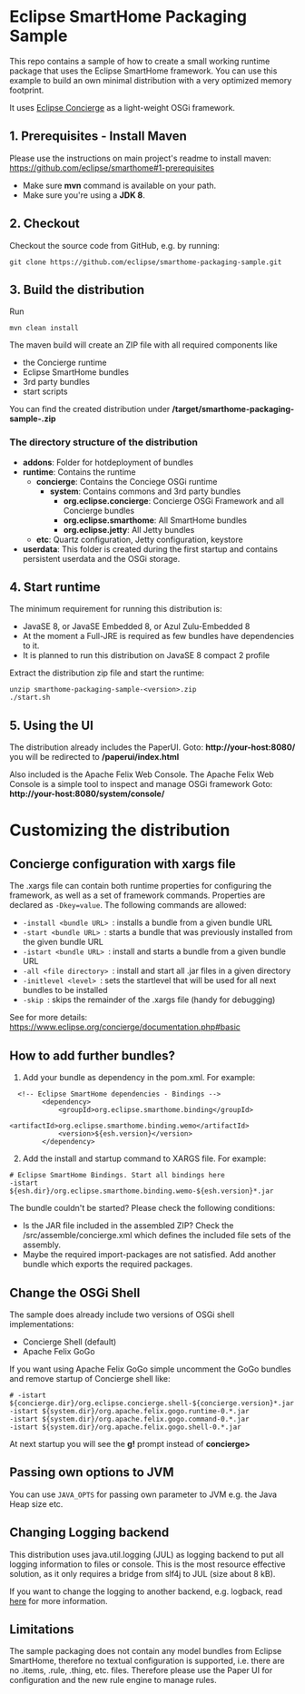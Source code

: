 # Eclipse SmartHome Packaging Sample

This repo contains a sample of how to create a small working runtime package that uses the Eclipse SmartHome framework.
You can use this example to build an own minimal distribution with a very optimized memory footprint.

It uses [Eclipse Concierge](https://www.eclipse.org/concierge) as a light-weight OSGi framework.

## 1. Prerequisites - Install Maven

Please use the instructions on main project's readme to install maven: https://github.com/eclipse/smarthome#1-prerequisites
* Make sure **mvn** command is available on your path.
* Make sure you're using a **JDK 8**.

## 2. Checkout

Checkout the source code from GitHub, e.g. by running:

```
git clone https://github.com/eclipse/smarthome-packaging-sample.git
```

## 3. Build the distribution

Run
```
mvn clean install
```

The maven build will create an ZIP file with all required components like
* the Concierge runtime
* Eclipse SmartHome bundles
* 3rd party bundles
* start scripts

You can find the created distribution under **/target/smarthome-packaging-sample-<version>.zip**

### The directory structure of the distribution
* **addons**: Folder for hotdeployment of bundles
* **runtime**: Contains the runtime
  * **concierge**: Contains the Conciege OSGi runtime
    * **system**: Contains commons and 3rd party bundles
        * **org.eclipse.concierge**: Concierge OSGi Framework and all Concierge bundles
        * **org.eclipse.smarthome**: All SmartHome bundles
        * **org.eclipse.jetty**: All Jetty bundles
  * **etc**: Quartz configuration, Jetty configuration, keystore
* **userdata**: This folder is created during the first startup and contains persistent userdata and the OSGi storage.

## 4. Start runtime

The minimum requirement for running this distribution is:
* JavaSE 8, or JavaSE Embedded 8, or Azul Zulu-Embedded 8
* At the moment a Full-JRE is required as few bundles have dependencies to it.
* It is planned to run this distribution on JavaSE 8 compact 2 profile


Extract the distribution zip file and start the runtime:

```
unzip smarthome-packaging-sample-<version>.zip
./start.sh
```

## 5. Using the UI

The distribution already includes the PaperUI. 
Goto: **http://your-host:8080/** you will be redirected to **/paperui/index.html**

Also included is the Apache Felix Web Console. The Apache Felix Web Console is a simple tool to inspect and manage OSGi framework
Goto: **http://your-host:8080/system/console/**

# Customizing the distribution

## Concierge configuration with xargs file
The .xargs file can contain both runtime properties for configuring the framework, as well as a set of framework commands. Properties are declared as `-Dkey=value`. The following commands are allowed:

* `-install <bundle URL> `: installs a bundle from a given bundle URL
* `-start <bundle URL> `: starts a bundle that was previously installed from the given bundle URL
* `-istart <bundle URL> `: install and starts a bundle from a given bundle URL
* `-all <file directory> `: install and start all .jar files in a given directory
* `-initlevel <level> `: sets the startlevel that will be used for all next bundles to be installed
* `-skip `: skips the remainder of the .xargs file (handy for debugging)

See for more details: https://www.eclipse.org/concierge/documentation.php#basic

## How to add further bundles?
1. Add your bundle as dependency in the pom.xml. For example:

```
  <!-- Eclipse SmartHome dependencies - Bindings -->
        <dependency>
            <groupId>org.eclipse.smarthome.binding</groupId>
            <artifactId>org.eclipse.smarthome.binding.wemo</artifactId>
            <version>${esh.version}</version>
        </dependency>
```
2. Add the install and startup command to XARGS file. For example:

```
# Eclipse SmartHome Bindings. Start all bindings here
-istart ${esh.dir}/org.eclipse.smarthome.binding.wemo-${esh.version}*.jar
```

The bundle couldn't be started? Please check the following conditions:
 * Is the JAR file included in the assembled ZIP? Check the /src/assemble/concierge.xml which defines the included file sets of the assembly.
 * Maybe the required import-packages are not satisfied. Add another bundle which exports the required packages.

## Change the OSGi Shell
The sample does already include two versions of OSGi shell implementations:
 * Concierge Shell (default)
 * Apache Felix GoGo
 
If you want using Apache Felix GoGo simple uncomment the GoGo bundles and remove startup of Concierge shell like:

```
# -istart ${concierge.dir}/org.eclipse.concierge.shell-${concierge.version}*.jar
-istart ${system.dir}/org.apache.felix.gogo.runtime-0.*.jar
-istart ${system.dir}/org.apache.felix.gogo.command-0.*.jar
-istart ${system.dir}/org.apache.felix.gogo.shell-0.*.jar
```

At next startup you will see the **g!** prompt instead of **concierge>**

## Passing own options to JVM
You can use `JAVA_OPTS` for passing own parameter to JVM e.g. the Java Heap size etc.


## Changing Logging backend

This distribution uses java.util.logging (JUL) as logging backend to put all logging information to files or console. This is the most resource effective solution, as it only requires a bridge from slf4j to JUL (size about 8 kB).

If you want to change the logging to another backend, e.g. logback, read [here](Logging.md) for more information.


## Limitations

The sample packaging does not contain any model bundles from Eclipse SmartHome, therefore no textual configuration is supported, i.e. there are no .items, .rule, .thing, etc. files. Therefore please use the Paper UI for configuration and the new rule engine to manage rules.
